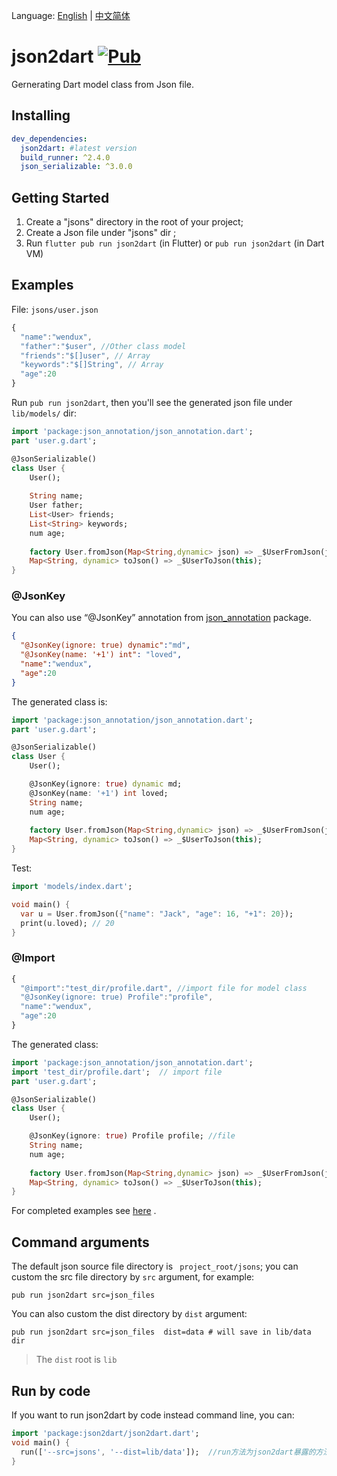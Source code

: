 
Language: [English](README.md) | [中文简体](README-ZH.md)


# json2dart [![Pub](https://img.shields.io/pub/v/json2dart.svg?style=flat-square)](https://pub.dartlang.org/packages/json2dart)

Gernerating Dart model class from Json file.

## Installing

```yaml
dev_dependencies:
  json2dart: #latest version
  build_runner: ^2.4.0
  json_serializable: ^3.0.0
```

## Getting Started

1. Create a "jsons" directory in the root of your project;
2. Create a Json file under "jsons" dir ;
3. Run `flutter pub run json2dart` (in Flutter) or  `pub run json2dart`  (in Dart VM)

## Examples

File: `jsons/user.json`

```javascript
{
  "name":"wendux",
  "father":"$user", //Other class model 
  "friends":"$[]user", // Array  
  "keywords":"$[]String", // Array
  "age":20
}
```

Run `pub run json2dart`, then  you'll see the generated json file under  `lib/models/` dir:

```dart
import 'package:json_annotation/json_annotation.dart';
part 'user.g.dart';

@JsonSerializable()
class User {
    User();
    
    String name;
    User father;
    List<User> friends;
    List<String> keywords;
    num age;
    
    factory User.fromJson(Map<String,dynamic> json) => _$UserFromJson(json);
    Map<String, dynamic> toJson() => _$UserToJson(this);
}

```

### @JsonKey

You can also use “@JsonKey” annotation from [json_annotation](https://pub.dev/packages/json_annotation) package.

```json
{
  "@JsonKey(ignore: true) dynamic":"md",
  "@JsonKey(name: '+1') int": "loved",
  "name":"wendux",
  "age":20
}
```

The generated class is:

```dart
import 'package:json_annotation/json_annotation.dart';
part 'user.g.dart';

@JsonSerializable()
class User {
    User();

    @JsonKey(ignore: true) dynamic md;
    @JsonKey(name: '+1') int loved;
    String name;
    num age;
    
    factory User.fromJson(Map<String,dynamic> json) => _$UserFromJson(json);
    Map<String, dynamic> toJson() => _$UserToJson(this);
}
```

Test:

```dart
import 'models/index.dart';

void main() {
  var u = User.fromJson({"name": "Jack", "age": 16, "+1": 20});
  print(u.loved); // 20
}
```

### @Import 

```javascript
{
  "@import":"test_dir/profile.dart", //import file for model class
  "@JsonKey(ignore: true) Profile":"profile",
  "name":"wendux",
  "age":20
}
```

The generated class:

```dart
import 'package:json_annotation/json_annotation.dart';
import 'test_dir/profile.dart';  // import file
part 'user.g.dart';

@JsonSerializable()
class User {
    User();

    @JsonKey(ignore: true) Profile profile; //file
    String name;
    num age;
    
    factory User.fromJson(Map<String,dynamic> json) => _$UserFromJson(json);
    Map<String, dynamic> toJson() => _$UserToJson(this);
}
```

For completed examples see [here](https://github.com/flutterchina/json2dart/tree/master/example) .

##  Command arguments

The default json source file directory is ` project_root/jsons`;  you can custom the src file directory by `src` argument, for example:

```shell
pub run json2dart src=json_files 
```

You can also custom the dist directory by `dist` argument:

```shell
pub run json2dart src=json_files  dist=data # will save in lib/data dir
```

> The `dist` root is `lib`

## Run by code

If you want to run json2dart by code instead command line, you can:

```dart
import 'package:json2dart/json2dart.dart';
void main() {
  run(['--src=jsons', '--dist=lib/data']);  //run方法为json2dart暴露的方法；
}
```

